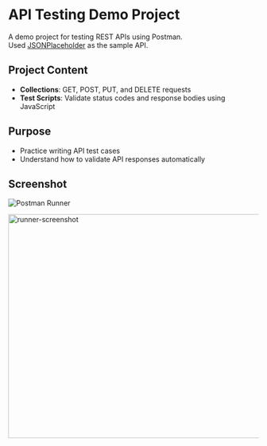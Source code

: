 # API Testing Demo Project

A demo project for testing REST APIs using Postman.  
Used [JSONPlaceholder](https://jsonplaceholder.typicode.com/) as the sample API.

## Project Content
- **Collections**: GET, POST, PUT, and DELETE requests
- **Test Scripts**: Validate status codes and response bodies using JavaScript

## Purpose
- Practice writing API test cases
- Understand how to validate API responses automatically

## Screenshot

![Postman Runner](runner-screenshot.png)

<img width="666" height="450" alt="runner-screenshot" src="https://github.com/user-attachments/assets/4810ede1-f71c-48e3-81f1-5091b556267b" />
